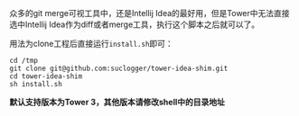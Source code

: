 众多的git merge可视工具中，还是Intellij Idea的最好用，但是Tower中无法直接选中Intellij Idea作为diff或者merge工具，执行这个脚本之后就可以了。

用法为clone工程后直接运行`install.sh`即可：

```shell
cd /tmp
git clone git@github.com:suclogger/tower-idea-shim.git
cd tower-idea-shim
sh install.sh
```

**默认支持版本为Tower 3，其他版本请修改shell中的目录地址**